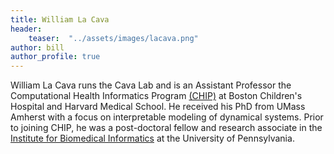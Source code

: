 ```yaml
---
title: William La Cava
header: 
    teaser:  "../assets/images/lacava.png"
author: bill
author_profile: true
---
```


William La Cava runs the Cava Lab and is an Assistant Professor the Computational Health Informatics Program [(CHIP)](chip.org) at Boston Children's Hospital and Harvard Medical School. 
He received his PhD from UMass Amherst with a focus on interpretable modeling of dynamical systems. 
Prior to joining CHIP, he was a post-doctoral fellow and research associate in the [Institute for Biomedical Informatics](https://ibi.med.upenn.edu/) at the University of Pennsylvania. 
